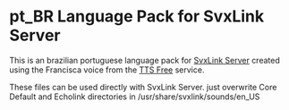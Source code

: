 pt_BR Language Pack for SvxLink Server
========================================
This is an brazilian portuguese language pack for [SvxLink Server](http://www.svxlink.org/)
created using the Francisca voice from the
[TTS Free](https://ttsfree.com/) service.

These files can be used directly with SvxLink Server. just overwrite Core Default and Echolink directories in /usr/share/svxlink/sounds/en_US